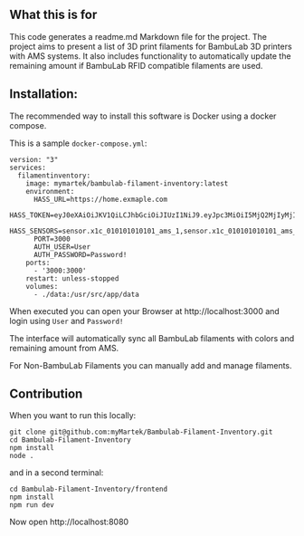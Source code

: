 ## What this is for
This code generates a readme.md Markdown file for the project. The project aims to present a list of 3D print filaments for BambuLab 3D printers with AMS systems. It also includes functionality to automatically update the remaining amount if BambuLab RFID compatible filaments are used.

## Installation:
The recommended way to install this software is Docker using a docker compose.

This is a sample `docker-compose.yml`:
```
version: "3"
services:
  filamentinventory:
    image: mymartek/bambulab-filament-inventory:latest
    environment:
      HASS_URL=https://home.exmaple.com
      HASS_TOKEN=eyJ0eXAiOiJKV1QiLCJhbGciOiJIUzI1NiJ9.eyJpc3MiOiI5MjQ2MjIyMjIyIiwiaWF0IjoxNTkxNjQwNjY4LCJleHAiOjE1
      HASS_SENSORS=sensor.x1c_010101010101_ams_1,sensor.x1c_010101010101_ams_2
      PORT=3000
      AUTH_USER=User
      AUTH_PASSWORD=Password!
    ports:
      - '3000:3000'
    restart: unless-stopped
    volumes:
      - ./data:/usr/src/app/data
```

When executed you can open your Browser at http://localhost:3000 and login using `User` and `Password!`

The interface will automatically sync all BambuLab filaments with colors and remaining amount from AMS.

For Non-BambuLab Filaments you can manually add and manage filaments.

## Contribution
When you want to run this locally:

```
git clone git@github.com:myMartek/Bambulab-Filament-Inventory.git
cd Bambulab-Filament-Inventory
npm install
node .
```
and in a second terminal:
```
cd Bambulab-Filament-Inventory/frontend
npm install
npm run dev
```
Now open http://localhost:8080

